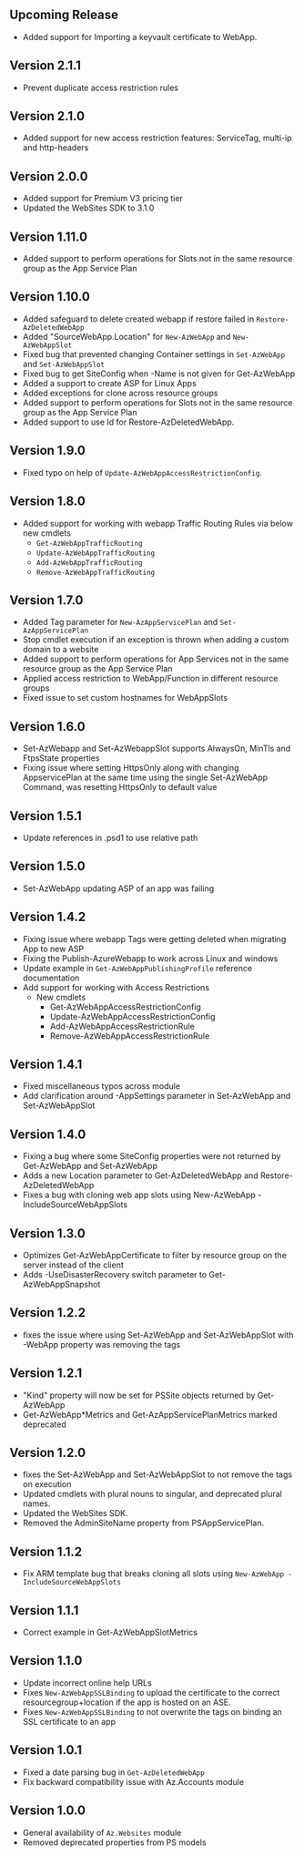 <!--
    Please leave this section at the top of the change log.

    Changes for the upcoming release should go under the section titled "Upcoming Release", and should adhere to the following format:

    ## Upcoming Release
    * Overview of change #1
        - Additional information about change #1
    * Overview of change #2
        - Additional information about change #2
        - Additional information about change #2
    * Overview of change #3
    * Overview of change #4
        - Additional information about change #4

    ## YYYY.MM.DD - Version X.Y.Z (Previous Release)
    * Overview of change #1
        - Additional information about change #1
-->
## Upcoming Release
* Added support for Importing a keyvault certificate to WebApp.

## Version 2.1.1
* Prevent duplicate access restriction rules

## Version 2.1.0
* Added support for new access restriction features: ServiceTag, multi-ip and http-headers

## Version 2.0.0
* Added support for Premium V3 pricing tier
* Updated the WebSites SDK to 3.1.0

## Version 1.11.0
* Added support to perform operations for Slots not in the same resource group as the App Service Plan

## Version 1.10.0
* Added safeguard to delete created webapp if restore failed in `Restore-AzDeletedWebApp`
* Added "SourceWebApp.Location" for `New-AzWebApp` and `New-AzWebAppSlot`
* Fixed bug that prevented changing Container settings in `Set-AzWebApp` and `Set-AzWebAppSlot`
* Fixed bug to get SiteConfig when -Name is not given for Get-AzWebApp
* Added a support to create ASP for Linux Apps
* Added exceptions for clone across resource groups
* Added support to perform operations for Slots not in the same resource group as the App Service Plan
* Added support to use Id for Restore-AzDeletedWebApp.

## Version 1.9.0
* Fixed typo on help of `Update-AzWebAppAccessRestrictionConfig`.

## Version 1.8.0
* Added support for working with webapp Traffic Routing Rules via below new cmdlets
	- `Get-AzWebAppTrafficRouting`
	- `Update-AzWebAppTrafficRouting`
	- `Add-AzWebAppTrafficRouting`
	- `Remove-AzWebAppTrafficRouting`

## Version 1.7.0
* Added Tag parameter for `New-AzAppServicePlan` and `Set-AzAppServicePlan`
* Stop cmdlet execution if an exception is thrown when adding a custom domain to a website
* Added support to perform operations for App Services not in the same resource group as the App Service Plan
* Applied access restriction to WebApp/Function in different resource groups
* Fixed issue to set custom hostnames for WebAppSlots

## Version 1.6.0
* Set-AzWebapp and Set-AzWebappSlot supports AlwaysOn, MinTls and FtpsState properties
* Fixing issue where setting HttpsOnly along with changing AppservicePlan at the same time using the single Set-AzWebApp Command, was resetting HttpsOnly to default value

## Version 1.5.1
* Update references in .psd1 to use relative path

## Version 1.5.0
* Set-AzWebApp updating ASP of an app was failing

## Version 1.4.2
* Fixing issue where webapp Tags were getting deleted when migrating App to new ASP
* Fixing the Publish-AzureWebapp to work across Linux and windows
* Update example in `Get-AzWebAppPublishingProfile` reference documentation
* Add support for working with Access Restrictions
	- New cmdlets
		- Get-AzWebAppAccessRestrictionConfig
		- Update-AzWebAppAccessRestrictionConfig
		- Add-AzWebAppAccessRestrictionRule
		- Remove-AzWebAppAccessRestrictionRule

## Version 1.4.1
* Fixed miscellaneous typos across module
* Add clarification around -AppSettings parameter in Set-AzWebApp and Set-AzWebAppSlot

## Version 1.4.0
* Fixing a bug where some SiteConfig properties were not returned by Get-AzWebApp and Set-AzWebApp
* Adds a new Location parameter to Get-AzDeletedWebApp and Restore-AzDeletedWebApp
* Fixes a bug with cloning web app slots using New-AzWebApp -IncludeSourceWebAppSlots


## Version 1.3.0
* Optimizes Get-AzWebAppCertificate to filter by resource group on the server instead of the client
* Adds -UseDisasterRecovery switch parameter to Get-AzWebAppSnapshot

## Version 1.2.2
* fixes the issue where using  Set-AzWebApp and Set-AzWebAppSlot with -WebApp property was removing the tags

## Version 1.2.1
* "Kind" property will now be set for PSSite objects returned by Get-AzWebApp
* Get-AzWebApp*Metrics and Get-AzAppServicePlanMetrics marked deprecated

## Version 1.2.0
* fixes the Set-AzWebApp and Set-AzWebAppSlot to not remove the tags on execution
* Updated cmdlets with plural nouns to singular, and deprecated plural names.
* Updated the WebSites SDK.
* Removed the AdminSiteName property from PSAppServicePlan.

## Version 1.1.2
* Fix ARM template bug that breaks cloning all slots using `New-AzWebApp -IncludeSourceWebAppSlots` 

## Version 1.1.1
* Correct example in Get-AzWebAppSlotMetrics

## Version 1.1.0
* Update incorrect online help URLs
* Fixes `New-AzWebAppSSLBinding` to upload the certificate to the correct resourcegroup+location if the app is hosted on an ASE.
* Fixes `New-AzWebAppSSLBinding` to not overwrite the tags on binding an SSL certificate to an app

## Version 1.0.1
* Fixed a date parsing bug in `Get-AzDeletedWebApp`
* Fix backward compatibility issue with Az.Accounts module

## Version 1.0.0
* General availability of `Az.Websites` module
* Removed deprecated properties from PS models
